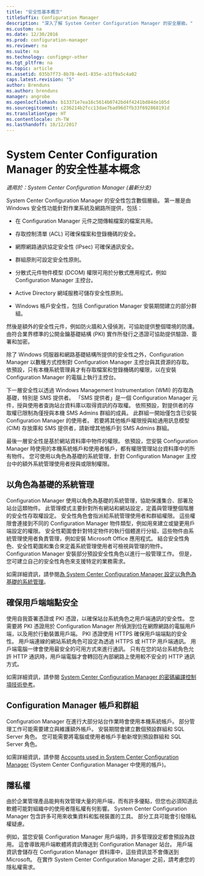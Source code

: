```yaml
---
title: "安全性基本概念"
titleSuffix: Configuration Manager
description: "深入了解 System Center Configuration Manager 的安全層級。"
ms.custom: na
ms.date: 12/30/2016
ms.prod: configuration-manager
ms.reviewer: na
ms.suite: na
ms.technology: configmgr-other
ms.tgt_pltfrm: na
ms.topic: article
ms.assetid: 035b7f73-8b78-4ed1-835e-a31f9a5c4a02
caps.latest.revision: "5"
author: Brenduns
ms.author: brenduns
manager: angrobe
ms.openlocfilehash: b13371e7ea16c5614b0742bd4f4241bd84de105d
ms.sourcegitcommit: c236214b2fcc13dae7bad96d7fb33f692868191d
ms.translationtype: HT
ms.contentlocale: zh-TW
ms.lasthandoff: 10/12/2017
---
```

# <a name="fundamentals-of-security-for-system-center-configuration-manager"></a>System Center Configuration Manager 的安全性基本概念

*適用於：System Center Configuration Manager (最新分支)*

System Center Configuration Manager 的安全性包含數個層級。 第一層是由 Windows 安全性功能針對作業系統及網路所提供，包括：  

-   在 Configuration Manager 元件之間傳輸檔案的檔案共用。  

-   存取控制清單 (ACL) 可確保檔案和登錄機碼的安全。  

-   網際網路通訊協定安全性 (IPsec) 可確保通訊安全。  

-   群組原則可設定安全性原則。  

-   分散式元件物件模型 (DCOM) 權限可用於分散式應用程式，例如 Configuration Manager 主控台。  

-   Active Directory 網域服務可儲存安全性原則。  

-   Windows 帳戶安全性，包括 Configuration Manager 安裝期間建立的部分群組。  

然後是額外的安全性元件，例如防火牆和入侵偵測，可協助提供整個環境的防護。 由符合業界標準的公開金鑰基礎結構 (PKI) 實作所發行之憑證可協助提供驗證、簽署和加密。  

除了 Windows 伺服器和網路基礎結構所提供的安全性之外，Configuration Manager 以數種方式控制對 Configuration Manager 主控台與其資源的存取。 依預設，只有本機系統管理員才有存取檔案和登錄機碼的權限，以在安裝 Configuration Manager 的電腦上執行主控台。  

下一層安全性以透過 Windows Management Instrumentation (WMI) 的存取為基礎，特別是 SMS 提供者。 「SMS 提供者」是一個 Configuration Manager 元件，授與使用者查詢站台資料庫以取得資訊的存取權。 依照預設，對提供者的存取權已限制為僅授與本機 SMS Admins 群組的成員。 此群組一開始僅包含已安裝 Configuration Manager 的使用者。 若要將其他帳戶權限授與給通用訊息模型 (CIM) 存放庫和 SMS 提供者，請新增其他帳戶到 SMS Admins 群組。  

最後一層安全性是基於網站資料庫中物件的權限。 依預設，您安裝 Configuration Manager 時使用的本機系統帳戶和使用者帳戶，都有權限管理站台資料庫中的所有物件。 您可使用以角色為基礎的系統管理，針對 Configuration Manager 主控台中的額外系統管理使用者授與或限制權限。  



## <a name="role-based-administration"></a>以角色為基礎的系統管理  
 Configuration Manager 使用以角色為基礎的系統管理，協助保護集合、部署及站台這類物件。 此管理模式主要針對所有網站和網站設定，定義與管理整個階層的安全性存取權設定。 安全性角色會指派給系統管理使用者和群組權限。 這些權限會連接到不同的 Configuration Manager 物件類型，例如用來建立或變更用戶端設定的權限。 安全性範圍會針對特定物件的執行個體進行分組，這些物件由系統管理使用者負責管理，例如安裝 Microsoft Office 應用程式。 結合安全性角色、安全性範圍和集合來定義系統管理使用者可檢視與管理的物件。 Configuration Manager 安裝部分預設安全性角色以進行一般管理工作。 但是，您可建立自己的安全性角色來支援特定的業務需求。  

 如需詳細資訊，請參閱[為 System Center Configuration Manager 設定以角色為基礎的系統管理](../../core/servers/deploy/configure/configure-role-based-administration.md)。  

## <a name="securing-client-endpoints"></a>確保用戶端端點安全  
 使用自我簽署憑證或 PKI 憑證，以確保站台系統角色之用戶端通訊的安全性。 您需要將 PKI 憑證用於 Configuration Manager 所偵測到位在網際網路的電腦用戶端，以及用於行動裝置用戶端。 PKI 憑證使用 HTTPS 確保用戶端端點的安全性。 用戶端連線的網站系統角色可設定為透過 HTTPS 或 HTTP 用戶端通訊。 用戶端電腦一律會使用最安全的可用方式來進行通訊。 只有在您的站台系統角色允許 HTTP 通訊時，用戶端電腦才會轉回在內部網路上使用較不安全的 HTTP 通訊方式。  

 如需詳細資訊，請參閱 [System Center Configuration Manager 的密碼編譯控制項技術參考](../../protect/deploy-use/cryptographic-controls-technical-reference.md)。  

## <a name="configuration-manager-accounts-and-groups"></a>Configuration Manager 帳戶和群組  
 Configuration Manager 在進行大部分站台作業時會使用本機系統帳戶。 部分管理工作可能需要建立與維護額外帳戶。 安裝期間會建立數個預設群組和 SQL Server 角色。 您可能需要將電腦或使用者帳戶手動新增到預設群組和 SQL Server 角色。  

 如需詳細資訊，請參閱 [Accounts used in System Center Configuration Manager](../../core/plan-design/hierarchy/accounts.md) (System Center Configuration Manager 中使用的帳戶)。  

## <a name="privacy"></a>隱私權  
 由於企業管理產品能夠有效管理大量的用戶端，而有許多優點，但您也必須知道此軟體可能對組織中的使用者隱私權有何影響。 System Center Configuration Manager 包含許多可用來收集資料和監視裝置的工具。 部分工具可能會引發隱私權疑慮。  

 例如，當您安裝 Configuration Manager 用戶端時，許多管理設定都會預設為啟用。 這會導致用戶端軟體將資訊傳送到 Configuration Manager 站台。 用戶端資訊會儲存在 Configuration Manager 資料庫中，這些資訊並不會傳送到 Microsoft。 在實作 System Center Configuration Manager 之前，請考慮您的隱私權需求。  
